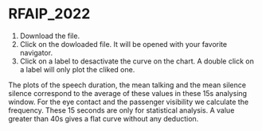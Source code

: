 # RFAIP_2022

1. Download the file. 
2. Click on the dowloaded file. It will be opened with your favorite navigator. 
3. Click on a label to desactivate the curve on the chart. A double click on a label will only plot the cliked one.

The plots of the speech duration, the mean talking  and the mean silence silence correspond to the average of these values in these 15s analysing window. For the eye contact and the passenger visibility we calculate the frequency. These 15 seconds are only for statistical analysis. A value greater than 40s gives a flat curve without any deduction.
